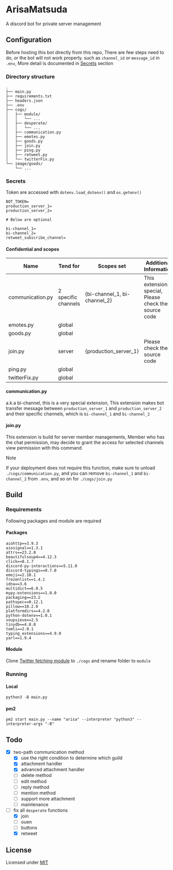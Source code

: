 # ArisaMatsuda

A discord bot for private server management

## Configuration

Before hosting this bot directly from this repo, There are few steps need to do, or the bot will not work properly.
such as `channel_id` or `message_id` in `.env`, More detail is documented in [Secrets](#secrets) section

### Directory structure

```plain
.
├── main.py
├── requirements.txt
├── headers.json
├── .env
├── cogs/
│   ├── module/
│   │   └── ...
│   ├── desperate/
│   │   └── ...
│   ├── communication.py
│   ├── emotes.py
│   ├── goods.py
│   ├── join.py
│   ├── ping.py
│   ├── retweet.py
│   └── twitterFix.py
└── image/goods/
    └── ...
```

### Secrets

Token are accessed with `dotenv.load_dotenv()` and `os.getenv()`

```env
BOT_TOKEN=
production_server_1=
production_server_2=

# Below are optional

bi-channel_1=
bi-channel_2=
retweet_subscribe_channel=
```

#### Confidential and scopes

| **Name**         | **Tend for**        | **Scopes set**               | **Additional Information**                              |
| ---------------- | ------------------- | ---------------------------- | ------------------------------------------------------- |
| communication.py | 2 specific channels | {bi-channel_1, bi-channel_2} | This extension is special, Please check the source code |
| emotes.py        | global              |                              |                                                         |
| goods.py         | global              |                              |                                                         |
| join.py          | server              | {production_server_1}        | Please check the source code                            |
| ping.py          | global              |                              |                                                         |
| twitterFix.py    | global              |                              |                                                         |

#### communication.py

a.k.a bi-channel, this is a very special extension, This extension makes bot transfer message between `production_server_1` and `production_server_2` and their specific channels, which is `bi-channel_1` and `bi-channel_2`

#### join.py

This extension is build for server member managements, Member who has the chat permission, may decide to grant the access for selected channels view permission with this command

> [!NOTE]  
> If your deployment does not require this function, make sure to unload `./cogs/communication.py`, and you can remove `bi-channel_1` and `bi-channel_2` from `.env`, and so on for `./cogs/join.py`

## Build

### Requirements

Following packages and module are required

#### Packages

```plaintext
aiohttp==3.9.3
aiosignal==1.3.1
attrs==23.2.0
beautifulsoup4==4.12.3
click==8.1.7
discord-py-interactions==5.11.0
discord-typings==0.7.0
emoji==2.10.1
frozenlist==1.4.1
idna==3.6
multidict==6.0.5
mypy-extensions==1.0.0
packaging==23.2
pathspec==0.12.1
pillow==10.2.0
platformdirs==4.2.0
python-dotenv==1.0.1
soupsieve==2.5
tinydb==4.8.0
tomli==2.0.1
typing_extensions==4.9.0
yarl==1.9.4
```

#### Module

Clone [Twitter fetching module](https://github.com/LTurret/Twitter-fetching-module) to `./cogs` and rename folder to `module`

### Running

#### Local

```shell
python3 -B main.py
```

#### pm2

```shell
pm2 start main.py --name "arisa" --interpreter "python3" --interpreter-args "-B"
```

## Todo

- [x] two-path communication method
  - [x] use the right condition to determine which guild
  - [x] attachment handler
  - [x] advanced attachment handler
  - [ ] delete method
  - [ ] edit method
  - [ ] reply method
  - [ ] mention method
  - [ ] support more attachment
  - [ ] maintenance
- [ ] fix all `desperate` functions
  - [x] join
  - [ ] ouen
  - [ ] buttons
  - [x] retweet

## License

Licensed under [MIT](LICENSE)
